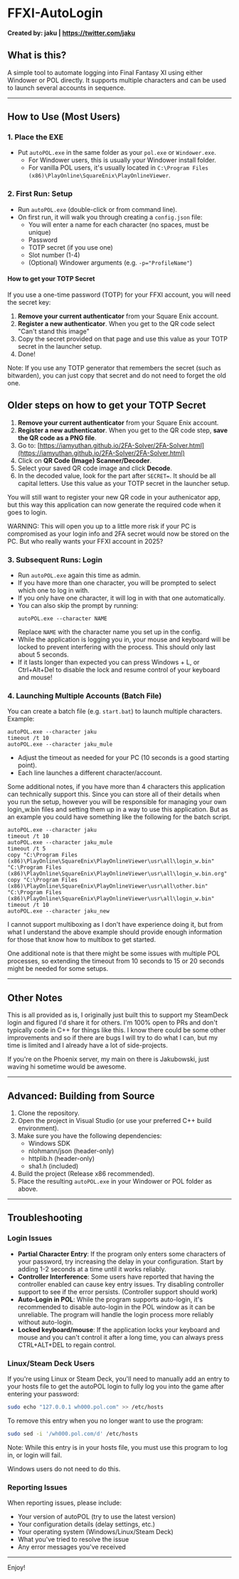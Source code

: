 # FFXI-AutoLogin

**Created by: jaku  |  https://twitter.com/jaku**

## What is this?
A simple tool to automate logging into Final Fantasy XI using either Windower or POL directly. It supports multiple characters and can be used to launch several accounts in sequence.

---

## How to Use (Most Users)

### 1. Place the EXE
- Put `autoPOL.exe` in the same folder as your `pol.exe` or `Windower.exe`.
  - For Windower users, this is usually your Windower install folder.
  - For vanilla POL users, it's usually located in `C:\Program Files (x86)\PlayOnline\SquareEnix\PlayOnlineViewer`.

### 2. First Run: Setup
- Run `autoPOL.exe` (double-click or from command line).
- On first run, it will walk you through creating a `config.json` file:
  - You will enter a name for each character (no spaces, must be unique)
  - Password
  - TOTP secret (if you use one)
  - Slot number (1-4)
  - (Optional) Windower arguments (e.g. `-p="ProfileName"`)

#### How to get your TOTP Secret
If you use a one-time password (TOTP) for your FFXI account, you will need the secret key:

1. **Remove your current authenticator** from your Square Enix account.
2. **Register a new authenticator**. When you get to the QR code select "Can't stand this image"
3. Copy the secret provided on that page and use this value as your TOTP secret in the launcher setup.
4. Done!

Note: If you use any TOTP generator that remembers the secret (such as bitwarden), you can just copy that secret and do not need to forget the old one.

## Older steps on how to get your TOTP Secret
1. **Remove your current authenticator** from your Square Enix account.
2. **Register a new authenticator**. When you get to the QR code step, **save the QR code as a PNG file**.
3. Go to: [https://iamyuthan.github.io/2FA-Solver/2FA-Solver.html](https://iamyuthan.github.io/2FA-Solver/2FA-Solver.html)
4. Click on **QR Code (Image) Scanner/Decoder**.
5. Select your saved QR code image and click **Decode**.
6. In the decoded value, look for the part after `SECRET=`. It should be all capital letters. Use this value as your TOTP secret in the launcher setup.

You will still want to register your new QR code in your authenicator app, but this way this application can now generate the required code when it goes to login.

WARNING: This will open you up to a little more risk if your PC is compromised as your login info and 2FA secret would now be stored on the PC. But who really wants your FFXI account in 2025?

### 3. Subsequent Runs: Login
- Run `autoPOL.exe` again this time as admin.
- If you have more than one character, you will be prompted to select which one to log in with.
- If you only have one character, it will log in with that one automatically.
- You can also skip the prompt by running:
  ```
  autoPOL.exe --character NAME
  ```
  Replace `NAME` with the character name you set up in the config.
- While the application is logging you in, your mouse and keyboard will be locked to prevent interfering with the process. This should only last about 5 seconds.
- If it lasts longer than expected you can press Windows + L, or Ctrl+Alt+Del to disable the lock and resume control of your keyboard and mouse!



### 4. Launching Multiple Accounts (Batch File)
You can create a batch file (e.g. `start.bat`) to launch multiple characters. Example:

```
autoPOL.exe --character jaku
timeout /t 10
autoPOL.exe --character jaku_mule
```

- Adjust the timeout as needed for your PC (10 seconds is a good starting point).
- Each line launches a different character/account.


Some additional notes, if you have more than 4 characters this application can technically support this. Since you can store all of their details when you run the setup, however you will be responsible for managing your own login_w.bin files and setting them up in a way to use this application. But as an example you could have something like the following for the batch script.

```
autoPOL.exe --character jaku
timeout /t 10
autoPOL.exe --character jaku_mule
timeout /t 5
copy "C:\Program Files (x86)\PlayOnline\SquareEnix\PlayOnlineViewer\usr\all\login_w.bin" "C:\Program Files (x86)\PlayOnline\SquareEnix\PlayOnlineViewer\usr\all\login_w.bin.org"
copy "C:\Program Files (x86)\PlayOnline\SquareEnix\PlayOnlineViewer\usr\all\other.bin" "C:\Program Files (x86)\PlayOnline\SquareEnix\PlayOnlineViewer\usr\all\login_w.bin"
timeout /t 10
autoPOL.exe --character jaku_new

```

I cannot support multiboxing as I don't have experience doing it, but from what I understand the above example should provide enough information for those that know how to multibox to get started.

One additional note is that there might be some issues with multiple POL processes, so extending the timeout from 10 seconds to 15 or 20 seconds might be needed for some setups. 

---

## Other Notes

This is all provided as is, I originally just built this to support my SteamDeck login and figured I'd share it for others. I'm 100% open to PRs and don't typically code in C++ for things like this. I know there could be some other improvements and so if there are bugs I will try to do what I can, but my time is limited and I already have a lot of side-projects.

If you're on the Phoenix server, my main on there is Jakubowski, just waving hi sometime would be awesome.

---

## Advanced: Building from Source

1. Clone the repository.
2. Open the project in Visual Studio (or use your preferred C++ build environment).
3. Make sure you have the following dependencies:
   - Windows SDK
   - nlohmann/json (header-only)
   - httplib.h (header-only)
   - sha1.h (included)
4. Build the project (Release x86 recommended).
5. Place the resulting `autoPOL.exe` in your Windower or POL folder as above.

---

## Troubleshooting

### Login Issues

- **Partial Character Entry**: If the program only enters some characters of your password, try increasing the delay in your configuration. Start by adding 1-2 seconds at a time until it works reliably.
- **Controller Interference**: Some users have reported that having the controller enabled can cause key entry issues. Try disabling controller support to see if the error persists. (Controller support should work)
- **Auto-Login in POL**: While the program supports auto-login, it's recommended to disable auto-login in the POL window as it can be unreliable. The program will handle the login process more reliably without auto-login.
- **Locked keyboard/mouse**: If the application locks your keyboard and mouse and you can't control it after a long time, you can always press CTRL+ALT+DEL to regain control.

### Linux/Steam Deck Users

If you're using Linux or Steam Deck, you'll need to manually add an entry to your hosts file to get the autoPOL login to fully log you into the game after entering your password:

```bash
sudo echo "127.0.0.1 wh000.pol.com" >> /etc/hosts
```

To remove this entry when you no longer want to use the program:

```bash
sudo sed -i '/wh000.pol.com/d' /etc/hosts
```

Note: While this entry is in your hosts file, you must use this program to log in, or login will fail. 

Windows users do not need to do this.

### Reporting Issues

When reporting issues, please include:
- Your version of autoPOL (try to use the latest version)
- Your configuration details (delay settings, etc.)
- Your operating system (Windows/Linux/Steam Deck)
- What you've tried to resolve the issue
- Any error messages you've received

---

Enjoy! 
